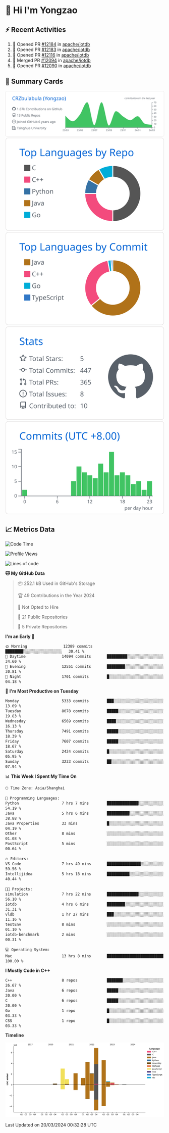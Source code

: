 # 👋 Hi I'm Yongzao

## ⚡ Recent Activities
<!--START_SECTION:activity-->
1. 💪 Opened PR [#12184](https://github.com/apache/iotdb/pull/12184) in [apache/iotdb](https://github.com/apache/iotdb)
2. 💪 Opened PR [#12183](https://github.com/apache/iotdb/pull/12183) in [apache/iotdb](https://github.com/apache/iotdb)
3. 💪 Opened PR [#12116](https://github.com/apache/iotdb/pull/12116) in [apache/iotdb](https://github.com/apache/iotdb)
4. 🎉 Merged PR [#12094](https://github.com/apache/iotdb/pull/12094) in [apache/iotdb](https://github.com/apache/iotdb)
5. 💪 Opened PR [#12090](https://github.com/apache/iotdb/pull/12090) in [apache/iotdb](https://github.com/apache/iotdb)
<!--END_SECTION:activity-->

## 🎑 Summary Cards

[![](https://raw.githubusercontent.com/CRZbulabula/CRZbulabula/main/profile-summary-card-output/github/0-profile-details.svg)](https://github.com/vn7n24fzkq/github-profile-summary-cards)
[![](https://raw.githubusercontent.com/CRZbulabula/CRZbulabula/main/profile-summary-card-output/github/1-repos-per-language.svg)](https://github.com/vn7n24fzkq/github-profile-summary-cards) [![](https://raw.githubusercontent.com/CRZbulabula/CRZbulabula/main/profile-summary-card-output/github/2-most-commit-language.svg)](https://github.com/vn7n24fzkq/github-profile-summary-cards)
[![](https://raw.githubusercontent.com/CRZbulabula/CRZbulabula/main/profile-summary-card-output/github/3-stats.svg)](https://github.com/vn7n24fzkq/github-profile-summary-cards) [![](https://raw.githubusercontent.com/CRZbulabula/CRZbulabula/main/profile-summary-card-output/github/4-productive-time.svg)](https://github.com/vn7n24fzkq/github-profile-summary-cards)

## 📈 Metrics Data

<!--START_SECTION:waka-->
![Code Time](http://img.shields.io/badge/Code%20Time-601%20hrs%2035%20mins-blue)

![Profile Views](http://img.shields.io/badge/Profile%20Views-0-blue)

![Lines of code](https://img.shields.io/badge/From%20Hello%20World%20I%27ve%20Written-26.4%20million%20lines%20of%20code-blue)

**🐱 My GitHub Data** 

> 📦 252.1 kB Used in GitHub's Storage 
 > 
> 🏆 49 Contributions in the Year 2024
 > 
> 🚫 Not Opted to Hire
 > 
> 📜 21 Public Repositories 
 > 
> 🔑 5 Private Repositories 
 > 
**I'm an Early 🐤** 

```text
🌞 Morning                12389 commits       ████████░░░░░░░░░░░░░░░░░   30.41 % 
🌆 Daytime                14094 commits       █████████░░░░░░░░░░░░░░░░   34.60 % 
🌃 Evening                12551 commits       ████████░░░░░░░░░░░░░░░░░   30.81 % 
🌙 Night                  1701 commits        █░░░░░░░░░░░░░░░░░░░░░░░░   04.18 % 
```
📅 **I'm Most Productive on Tuesday** 

```text
Monday                   5333 commits        ███░░░░░░░░░░░░░░░░░░░░░░   13.09 % 
Tuesday                  8078 commits        █████░░░░░░░░░░░░░░░░░░░░   19.83 % 
Wednesday                6569 commits        ████░░░░░░░░░░░░░░░░░░░░░   16.13 % 
Thursday                 7491 commits        █████░░░░░░░░░░░░░░░░░░░░   18.39 % 
Friday                   7607 commits        █████░░░░░░░░░░░░░░░░░░░░   18.67 % 
Saturday                 2424 commits        █░░░░░░░░░░░░░░░░░░░░░░░░   05.95 % 
Sunday                   3233 commits        ██░░░░░░░░░░░░░░░░░░░░░░░   07.94 % 
```


📊 **This Week I Spent My Time On** 

```text
🕑︎ Time Zone: Asia/Shanghai

💬 Programming Languages: 
Python                   7 hrs 7 mins        ██████████████░░░░░░░░░░░   54.19 % 
Java                     5 hrs 6 mins        ██████████░░░░░░░░░░░░░░░   38.88 % 
Java Properties          33 mins             █░░░░░░░░░░░░░░░░░░░░░░░░   04.19 % 
Other                    8 mins              ░░░░░░░░░░░░░░░░░░░░░░░░░   01.08 % 
PostScript               5 mins              ░░░░░░░░░░░░░░░░░░░░░░░░░   00.64 % 

🔥 Editors: 
VS Code                  7 hrs 49 mins       ███████████████░░░░░░░░░░   59.56 % 
Intellijidea             5 hrs 18 mins       ██████████░░░░░░░░░░░░░░░   40.44 % 

🐱‍💻 Projects: 
simulation               7 hrs 22 mins       ██████████████░░░░░░░░░░░   56.10 % 
iotdb                    4 hrs 6 mins        ████████░░░░░░░░░░░░░░░░░   31.31 % 
vldb                     1 hr 27 mins        ███░░░░░░░░░░░░░░░░░░░░░░   11.16 % 
testEnv                  8 mins              ░░░░░░░░░░░░░░░░░░░░░░░░░   01.10 % 
iotdb-benchmark          2 mins              ░░░░░░░░░░░░░░░░░░░░░░░░░   00.31 % 

💻 Operating System: 
Mac                      13 hrs 8 mins       █████████████████████████   100.00 % 
```

**I Mostly Code in C++** 

```text
C++                      8 repos             ███████░░░░░░░░░░░░░░░░░░   26.67 % 
Java                     6 repos             █████░░░░░░░░░░░░░░░░░░░░   20.00 % 
C                        6 repos             █████░░░░░░░░░░░░░░░░░░░░   20.00 % 
Go                       1 repo              █░░░░░░░░░░░░░░░░░░░░░░░░   03.33 % 
CSS                      1 repo              █░░░░░░░░░░░░░░░░░░░░░░░░   03.33 % 
```



**Timeline**

![Lines of Code chart](https://raw.githubusercontent.com/CRZbulabula/CRZbulabula/main/assets/bar_graph.png)


 Last Updated on 20/03/2024 00:32:28 UTC
<!--END_SECTION:waka-->

